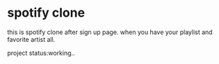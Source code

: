 # spotify clone

this is spotify clone after sign up page.
when you have your playlist and favorite artist all.

project status:working..
